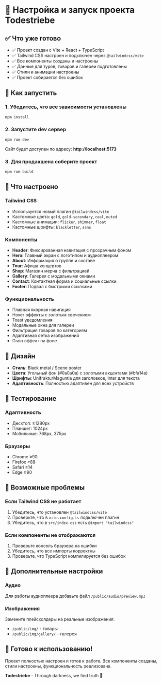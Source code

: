 # 🚀 Настройка и запуск проекта Todestriebe

## ✅ Что уже готово

- ✅ Проект создан с Vite + React + TypeScript
- ✅ Tailwind CSS настроен и подключен через `@tailwindcss/vite`
- ✅ Все компоненты созданы и настроены
- ✅ Данные для туров, товаров и галереи подготовлены
- ✅ Стили и анимации настроены
- ✅ Проект собирается без ошибок

## 🎯 Как запустить

### 1. Убедитесь, что все зависимости установлены
```bash
npm install
```

### 2. Запустите dev сервер
```bash
npm run dev
```

Сайт будет доступен по адресу: **http://localhost:5173**

### 3. Для продакшена соберите проект
```bash
npm run build
```

## 🔧 Что настроено

### Tailwind CSS
- Используется новый плагин `@tailwindcss/vite`
- Кастомные цвета: `gold`, `gold-secondary`, `coal`, `muted`
- Кастомные анимации: `flicker`, `shimmer`, `float`
- Кастомные шрифты: `blackletter`, `sans`

### Компоненты
- **Header**: Фиксированная навигация с прозрачным фоном
- **Hero**: Главный экран с логотипом и аудиоплеером
- **About**: Информация о группе и составе
- **Tour**: Афиша концертов
- **Shop**: Магазин мерча с фильтрацией
- **Gallery**: Галерея с модальными окнами
- **Contact**: Контактная форма и социальные ссылки
- **Footer**: Подвал с быстрыми ссылками

### Функциональность
- Плавная якорная навигация
- Hover эффекты с золотым свечением
- Toast уведомления
- Модальные окна для галереи
- Фильтрация товаров по категориям
- Адаптивная сетка изображений
- Grain эффект на фоне

## 🎨 Дизайн

- **Стиль**: Black metal / Scene poster
- **Цвета**: Угольный фон (#0a0a0a) с золотыми акцентами (#bfa14a)
- **Шрифты**: UnifrakturMaguntia для заголовков, Inter для текста
- **Адаптивность**: Полностью адаптивен для всех устройств

## 📱 Тестирование

### Адаптивность
- Десктоп: ≥1280px
- Планшет: 1024px
- Мобильные: 768px, 375px

### Браузеры
- Chrome ≥90
- Firefox ≥88
- Safari ≥14
- Edge ≥90

## 🚨 Возможные проблемы

### Если Tailwind CSS не работает
1. Убедитесь, что установлен `@tailwindcss/vite`
2. Проверьте, что в `vite.config.ts` подключен плагин
3. Убедитесь, что в `src/index.css` есть `@import "tailwindcss"`

### Если компоненты не отображаются
1. Проверьте консоль браузера на ошибки
2. Убедитесь, что все импорты корректны
3. Проверьте, что TypeScript компилируется без ошибок

## 🎵 Дополнительные настройки

### Аудио
Для работы аудиоплеера добавьте файл `/public/audio/preview.mp3`

### Изображения
Замените плейсхолдеры на реальные изображения:
- `/public/img/` - товары
- `/public/img/gallery/` - галерея

## 🌟 Готово к использованию!

Проект полностью настроен и готов к работе. Все компоненты созданы, стили настроены, функциональность реализована.

**Todestriebe** - Through darkness, we find truth 🖤


